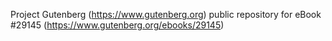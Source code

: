 Project Gutenberg (https://www.gutenberg.org) public repository for eBook #29145 (https://www.gutenberg.org/ebooks/29145)
